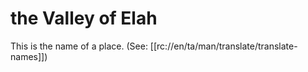# the Valley of Elah

This is the name of a place. (See: [[rc://en/ta/man/translate/translate-names]])